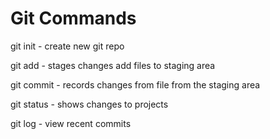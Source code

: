 # Git Commands

git init - create new git repo

git add -  stages changes add files to staging area

git commit - records changes from file from the staging area

git status - shows changes to projects

git log -  view recent commits